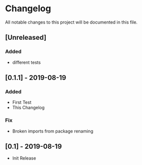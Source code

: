 # Changelog

All notable changes to this project will be documented in this file.

## [Unreleased]

### Added

- different tests

## [0.1.1] - 2019-08-19

### Added

- First Test
- This Changelog

### Fix

- Broken imports from package renaming

## [0.1] - 2019-08-19

- Init Release
